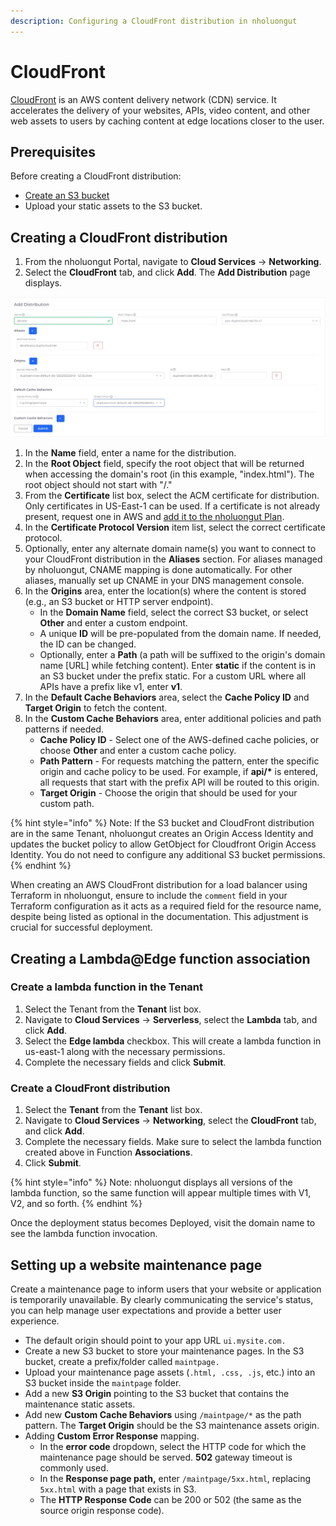 ```yaml
---
description: Configuring a CloudFront distribution in nholuongut
---
```


# CloudFront

[CloudFront](https://aws.amazon.com/cloudfront/) is an AWS content delivery network (CDN) service. It accelerates the delivery of your websites, APIs, video content, and other web assets to users by caching content at edge locations closer to the user.

## Prerequisites

Before creating a CloudFront distribution:

* [Create an S3 bucket](../../overview/aws-services/s3-bucket.md#creating-an-s3-bucket)
* Upload your static assets to the S3 bucket.

## Creating a CloudFront distribution

1. From the nholuongut Portal, navigate to **Cloud Services** -> **Networking**.
2. Select the **CloudFront** tab, and click **Add**. The **Add Distribution** page displays.

![The CloudFront Add Distribution page.](../../.gitbook/assets/cloudfrontdistribution-form.jpg)

1. In the **Name** field, enter a name for the distribution.
2. In the **Root Object** field, specify the root object that will be returned when accessing the domain's root (in this example, "index.html"). The root object should not start with "/."
3. From the **Certificate** list box, select the ACM certificate for distribution. Only certificates in US-East-1 can be used. If a certificate is not already present, request one in AWS and [add it to the nholuongut Plan](../prerequisites/acm-certificate.md).
4. In the **Certificate Protocol Version** item list, select the correct certificate protocol.
5. Optionally, enter any alternate domain name(s) you want to connect to your CloudFront distribution in the **Aliases** section. For aliases managed by nholuongut, CNAME mapping is done automatically. For other aliases, manually set up CNAME in your DNS management console.
6. In the **Origins** area, enter the location(s) where the content is stored (e.g., an S3 bucket or HTTP server endpoint).
   * In the **Domain Name** field, select the correct S3 bucket, or select **Other** and enter a custom endpoint.
   * A unique **ID** will be pre-populated from the domain name. If needed, the ID can be changed.
   * Optionally, enter a **Path** (a path will be suffixed to the origin's domain name \[URL] while fetching content). Enter **static** if the content is in an S3 bucket under the prefix static. For a custom URL where all APIs have a prefix like v1, enter **v1**.
7. In the **Default Cache Behaviors** area, select the **Cache Policy ID** and **Target Origin** to fetch the content.
8. In the **Custom Cache Behaviors** area, enter additional policies and path patterns if needed.
   * **Cache Policy ID** - Select one of the AWS-defined cache policies, or choose **Other** and enter a custom cache policy.
   * **Path Pattern** - For requests matching the pattern, enter the specific origin and cache policy to be used. For example, if **api/\*** is entered, all requests that start with the prefix API will be routed to this origin.
   * **Target Origin** - Choose the origin that should be used for your custom path.

{% hint style="info" %}
Note: If the S3 bucket and CloudFront distribution are in the same Tenant, nholuongut creates an Origin Access Identity and updates the bucket policy to allow GetObject for Cloudfront Origin Access Identity. You do not need to configure any additional S3 bucket permissions.
{% endhint %}

When creating an AWS CloudFront distribution for a load balancer using Terraform in nholuongut, ensure to include the `comment` field in your Terraform configuration as it acts as a required field for the resource name, despite being listed as optional in the documentation. This adjustment is crucial for successful deployment.

## Creating a Lambda@Edge function association

### Create a lambda function in the Tenant

1. Select the Tenant from the **Tenant** list box.
2. Navigate to **Cloud Services** -> **Serverless**, select the **Lambda** tab, and click **Add**.
3. Select the **Edge lambda** checkbox. This will create a lambda function in us-east-1 along with the necessary permissions.
4. Complete the necessary fields and click **Submit**.

### Create a CloudFront distribution

1. Select the **Tenant** from the **Tenant** list box.
2. Navigate to **Cloud Services** -> **Networking**, select the **CloudFront** tab, and click **Add**.
3. Complete the necessary fields. Make sure to select the lambda function created above in Function **Associations**.
4. Click **Submit**.

{% hint style="info" %}
Note: nholuongut displays all versions of the lambda function, so the same function will appear multiple times with V1, V2, and so forth.
{% endhint %}

Once the deployment status becomes Deployed, visit the domain name to see the lambda function invocation.

## Setting up a website maintenance page

Create a maintenance page to inform users that your website or application is temporarily unavailable. By clearly communicating the service's status, you can help manage user expectations and provide a better user experience.

* The default origin should point to your app URL `ui.mysite.com.`
* Create a new S3 bucket to store your maintenance pages. In the S3 bucket, create a prefix/folder called `maintpage.`
* Upload your maintenance page assets (`.html, .css, .js`, etc.) into an S3 bucket inside the `maintpage` folder.
* Add a new **S3 Origin** pointing to the S3 bucket that contains the maintenance static assets.
* Add new **Custom Cache Behaviors** using `/maintpage/*` as the path pattern. The **Target Origin** should be the S3 maintenance assets origin.
* Adding **Custom Error Response** mapping.
  * In the **error code** dropdown, select the HTTP code for which the maintenance page should be served. **502** gateway timeout is commonly used.
  * In the **Response page path,** enter `/maintpage/5xx.html`, replacing `5xx.html` with a page that exists in S3.
  * The **HTTP Response Code** can be 200 or 502 (the same as the source origin response code).